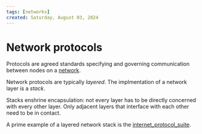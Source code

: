 ```yaml
---
tags: [networks]
created: Saturday, August 03, 2024
---
```


# Network protocols

Protocols are agreed standards specifying and governing communication between
nodes on a [network](Network_fundamentals.md).

Network protocols are typically _layered_. The implmentation of a network layer
is a _stack_.

Stacks enshrine encapsulation: not every layer has to be directly concerned with
every other layer. Only adjacent layers that interface with each other need to
be in contact.

A prime example of a layered network stack is the
[internet_protocol_suite](Internet_fundamentals.md).
